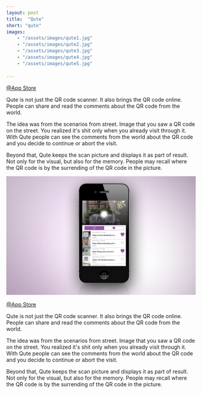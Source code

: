 ```yaml
---
layout: post
title:  "Qute"
short: "qute"
images: 
    - "/assets/images/qute1.jpg"
    - "/assets/images/qute2.jpg"
    - "/assets/images/qute3.jpg"
    - "/assets/images/qute4.jpg"
    - "/assets/images/qute5.jpg"

---
```

[@App Store](https://itunes.apple.com/vc/app/qute-qr-code-2d-barcode-scanner/id828181167?mt=8)

Qute is not just the QR code scanner. It also brings the QR code online. People can share and read the comments about the QR code from the world.

The idea was from the scenarios from street. Image that you saw a QR code on the street. You realized it's shit only when you already visit through it. With Qute people can see the comments from the world about the QR code and you decide to continue or abort the visit.

Beyond that, Qute keeps the scan picture and displays it as part of result. Not only for the visual, but also for the memory. People may recall where the QR code is by the surrending of the QR code in the picture.

<!--more-->
![Scan a QR code](/assets/images/qute1.jpg)

[@App Store](https://itunes.apple.com/vc/app/qute-qr-code-2d-barcode-scanner/id828181167?mt=8)

Qute is not just the QR code scanner. It also brings the QR code online. People can share and read the comments about the QR code from the world.

The idea was from the scenarios from street. Image that you saw a QR code on the street. You realized it's shit only when you already visit through it. With Qute people can see the comments from the world about the QR code and you decide to continue or abort the visit.

Beyond that, Qute keeps the scan picture and displays it as part of result. Not only for the visual, but also for the memory. People may recall where the QR code is by the surrending of the QR code in the picture.
